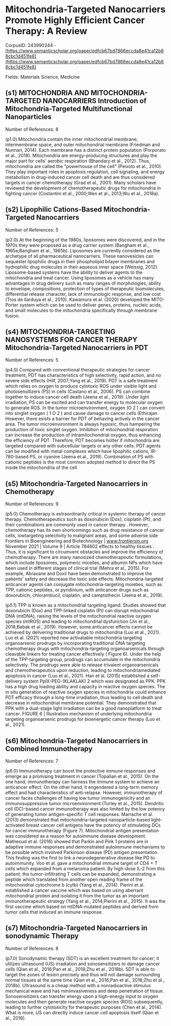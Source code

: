 # Mitochondria-Targeted Nanocarriers Promote Highly Efficient Cancer Therapy: A Review

CorpusID: 243990244 - [https://www.semanticscholar.org/paper/edfcb67bd7866eccda8e41ca12b88cbc1d451fe8](https://www.semanticscholar.org/paper/edfcb67bd7866eccda8e41ca12b88cbc1d451fe8)

Fields: Materials Science, Medicine

## (s1) MITOCHONDRIA AND MITOCHONDRIA-TARGETED NANOCARRIERS Introduction of Mitochondria-Targeted Multifunctional Nanoparticles
Number of References: 8

(p1.0) Mitochondria contain the inner mitochondrial membrane, intermembrane space, and outer mitochondrial membrane (Friedman and Nunnari, 2014). Each membrane has a distinct protein population (Porporato et al., 2018). Mitochondria are energy-producing structures and play the major part for cells' aerobic respiration (Bhandary et al., 2012). Thus, mitochondria are called the "powerhouse of the cell" (Peixoto et al., 2010). They play important roles in apoptosis regulation, cell signaling, and energy metabolism in drug-induced cancer cell death and are thus considered targets in cancer chemotherapy (Grad et al., 2001). Many scholars have reviewed the development of chemotherapeutic drugs for mitochondria in fighting cancer (Costantini et al., 2000;Wen et al., 2013;Wu et al., 2018a).
## (s2) Lipophilic Cations-Based Mitochondria-Targeted Nanocarriers
Number of References: 5

(p2.0) At the beginning of the 1960s, liposomes were discovered, and in the 1970s they were proposed as a drug carrier system (Bangham et al., 1965a;Bangham et al., 1965b). Liposomes are currently considered as the archetype of all pharmaceutical nanocarriers. These nanovesicles can sequester lipophilic drugs in their phospholipid bilayer membranes and hydrophilic drug molecules in their aqueous inner space (Weissig, 2012). Liposome-based systems have the ability to deliver agents to the mitochondria and treat cancer. Using liposomes as a vehicle has many advantages in drug delivery such as many ranges of morphologies, ability to envelope, compositions, protection of types of therapeutic biomolecules, differential release character, lack of immunologic response, and low cost (Tros de Ilarduya et al., 2010). Kawamura et al. (2020) developed the MITO-Porter system which can be used to deliver genes, proteins, nucleic acids, and small molecules to the mitochondria specifically through membrane fusion.
## (s4) MITOCHONDRIA-TARGETING NANOSYSTEMS FOR CANCER THERAPY Mitochondria-Targeted Nanocarriers in PDT
Number of References: 5

(p4.0) Compared with conventional therapeutic strategies for cancer treatment, PDT has characteristics of high selectivity, rapid action, and no severe side effects (Hilf, 2007;Yang et al., 2019). PDT is a safe treatment which relies on oxygen to produce cytotoxic ROS under visible light and photosensitizers (PS) in cells (Castano et al., 2006). PS can combine together to induce cancer cell death (Jeena et al., 2019). Under light irradiation, PS can be excited and can transfer energy to molecular oxygen to generate ROS. In the tumor microenvironment, oxygen (O 2 ) can convert into singlet oxygen ( 1 O 2 ) and cause damage to cancer cells (Ethirajan However, there exists a barrier for PDT of behaving actively in the cancer area. The tumor microenvironment is always hypoxic, thus hampering the production of toxic singlet oxygen. Inhibition of mitochondrial respiration can increase the production of intramitochondrial oxygen, thus enhancing the efficiency of PDT. Therefore, PDT becomes hotter if mitochondria are targeted compared with subcellular targets or any other cells. PDT agents can be modified with metal complexes which have lipophilic cations, IR-780-based PS, or cyanine (Jeena et al., 2019). Combination of PS with cationic peptides is the most common adopted method to direct the PS inside the mitochondria of the cell.
## (s5) Mitochondria-Targeted Nanocarriers in Chemotherapy
Number of References: 9

(p5.0) Chemotherapy is extraordinarily critical in systemic therapy of cancer therapy. Chemotherapeutics such as doxorubicin (Dox), cisplatin (Pt), and their combinations are commonly used in cancer therapy . However, chemotherapy has its own shortcomings such as drug resistance of cancer cells, lowtargeting selectivity to malignant areas, and some adverse side Frontiers in Bioengineering and Biotechnology | www.frontiersin.org November 2021 | Volume 9 | Article 784602 effects to healthy tissues . Thus, it is significant to circumvent obstacles and improve the efficiency of chemotherapy. There are many nanosized chemotherapeutic formulations, which include liposomes, polymeric micelles, and albumin NPs which have been used in different stages of clinical trial (Mehra et al., 2015). For example, Abraxane and Doxil have been demonstrated to improve the patients' safety and decrease the toxic side effects. Mitochondria-targeted anticancer agents can conjugate mitochondria-targeting moieties, such as TPP, cationic peptides, or pyridinium, with anticancer drugs such as doxorubicin, chlorambucil, cisplatin, and camptothecin (Jeena et al., 2019).

(p5.1) TPP is known as a mitochondrial targeting ligand. Studies showed that doxorubicin (Dox) and TPP-linked cisplatin (Pt) can disrupt mitochondrial DNA (mtDNA), raising the levels of the mitochondrial reactive oxygen species (mtROS) and leading to mitochondrial dysfunction (Jin et al., 2018;Babak et al., 2019). However, some anticancer effects cannot be achieved by delivering traditional drugs to mitochondria (Luo et al., 2021). Luo et al. (2021) reported new activatable mitochondria targeting organoarsenic prodrugs by incorporating traditional DNA targeting chemotherapy drugs with mitochondria-targeting organoarsenicals through cleavable linkers for treating cancer effectively ( Figure 6). Under the help of the TPP-targeting group, prodrugs can accumulate in the mitochondria selectively. The prodrugs were able to release trivalent organoarsenicals and chemotherapeutics upon reduction, leading to mitochondriamediated apoptosis in cancer (Luo et al., 2021). Han et al. (2015) established a self-delivery system PpIX-PEG-(KLAKLAK) 2 which was designated as PPK. PPK has a high drug loading ability and capacity in reactive oxygen species. The in situ generation of reactive oxygen species in mitochondria could enhance PDT efficacy through a long-time irradiation, thus leading to cell death and decrease in mitochondrial membrane potential. They demonstrated that PPK with a dual-stage light irradiation can be a good nanoplatform to treat cancer. FIGURE 6 | Illustration mechanism of underlying mitochondria targeting organoarsenic prodrugs for bioenergetic cancer therapy (Luo et al., 2021).
## (s6) Mitochondria-Targeted Nanocarriers in Combined Immunotherapy
Number of References: 7

(p6.0) Immunotherapy can boost the protective immune responses and emerge as a promising treatment in cancer (Topalian et al., 2015). On the one hand, immunotherapy can harness the immune system to achieve an anticancer effect. On the other hand, it engendered a long-term memory effect and had characteristics of anti-relapse. However, immunotherapy of cancer faces challenges of having low tumor immunogenicity and an immunosuppressive tumor microenvironment (Turley et al., 2015). Dendritic cell (DC)-based cancer immunotherapy was also limited by the low potency of generating tumor antigen-specific T cell responses. Marrache et al. (2013) demonstrated that mitochondria-targeted nanoparticle-based light-activated breast cancer cell antigens have the potency of stimulating DCs for cancer immunotherapy (Figure 7). Mitochondrial antigen presentation was considered as a reason for autoimmune disease development. Matheoud et al. (2016) showed that Parkin and Pink 1 proteins are in adaptive immune responses and demonstrated autoimmune mechanisms to be possible which involved Parkinson disease (PD) antigen presentation. This finding was the first to link a neurodegenerative disease like PD to autoimmunity. Voo et al. gave a mitochondrial immune target of CD4 + T cells which expanded from a melanoma patient. By high-dose IL-2 from this patient, the tumor-infiltrating T cells can be expanded, demonstrating a peptide which translated from another open reading frame of the mitochondrial cytochrome b (cytb) (Yang et al., 2014). Pierini et al. established a cancer vaccine which was based on using aberrant mitochondrial protein and isolating it from the tumor as an important immunotherapeutic strategy (Yang et al., 2014;Pierini et al., 2015). It was the first vaccine which based on mtDNA-mutated peptides and derived from tumor cells that induced an immune response.
## (s7) Mitochondria-Targeted Nanocarriers in sonodynamic Therapy
Number of References: 8

(p7.0) Sonodynamic therapy (SDT) is an excellent treatment for cancer; it utilizes ultrasound (US) irradiation and sonosensitizers to damage cancer cells (Qian et al., 2016;Pan et al., 2018;Zhu et al., 2018b). SDT is able to target the zones of lesion precisely and thus will not damage surrounding normal tissues at the same time (Qian et al., 2016;Pan et al., 2018;Zhu et al., 2018b). Ultrasound is a cheap method with a nonradioactive stimulus mechanical wave and has miniinvasiveness and deep penetration of tissue. Sonosensitizers can transfer energy upon a high-energy input to oxygen molecules and then generate reactive oxygen species (ROS) subsequently, leading to further cytotoxicity for therapeutic purposes (Chen et al., 2014). What is more, US can directly induce cancer cell apoptosis itself (Qian et al., 2016).
